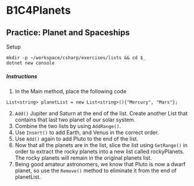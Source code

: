 # B1C4Planets

## Practice: Planet and Spaceships

Setup

```
mkdir -p ~/workspace/csharp/exercises/lists && cd $_
dotnet new console
```

##### Instructions

1. In the Main method, place the following code

```
List<string> planetList = new List<string>(){"Mercury", "Mars"};
```

2. `Add()` Jupiter and Saturn at the end of the list.
   Create another List that contains that last two planet of our solar system.
3. Combine the two lists by using `AddRange()`.
4. Use `Insert()` to add Earth, and Venus in the correct order.
5. Use `Add()` again to add Pluto to the end of the list.
6. Now that all the planets are in the list, slice the list using `GetRange()` in order to extract the rocky planets into a new list called rockyPlanets. The rocky planets will remain in the original planets list.
7. Being good amateur astronomers, we know that Pluto is now a dwarf planet, so use the `Remove()` method to eliminate it from the end of planetList.
